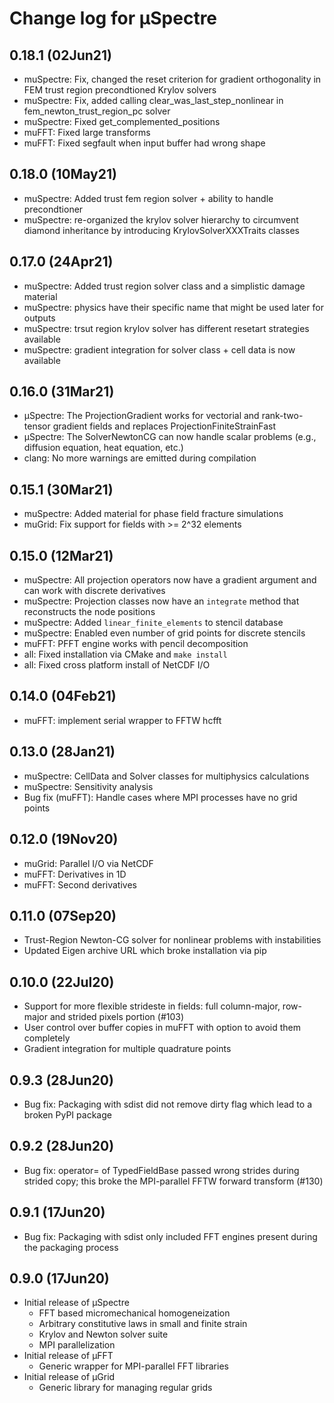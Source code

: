 Change log for µSpectre
=======================


0.18.1 (02Jun21)
----------------
- muSpectre: Fix, changed the reset criterion for gradient orthogonality in
  FEM trust region precondtioned Krylov solvers
- muSpectre: Fix, added calling clear_was_last_step_nonlinear in
  fem_newton_trust_region_pc solver
- muSpectre: Fixed get_complemented_positions
- muFFT: Fixed large transforms
- muFFT: Fixed segfault when input buffer had wrong shape


0.18.0 (10May21)
----------------
- muSpectre: Added trust fem region solver + ability to handle precondtioner
- muSpectre: re-organized the krylov solver hierarchy to circumvent diamond
  inheritance by introducing KrylovSolverXXXTraits classes


0.17.0 (24Apr21)
----------------
- muSpectre: Added trust region solver class and a simplistic damage material
- muSpectre: physics have their specific name that might be used later for outputs
- muSpectre: trsut region krylov solver has different resetart strategies available
- muSpectre: gradient integration for solver class + cell data is now available


0.16.0 (31Mar21)
----------------

- µSpectre: The ProjectionGradient works for vectorial and rank-two-tensor
  gradient fields and replaces ProjectionFiniteStrainFast
- µSpectre: The SolverNewtonCG can now handle scalar problems (e.g., diffusion
  equation, heat equation, etc.)
- clang: No more warnings are emitted during compilation

0.15.1 (30Mar21)
-------------------------

- muSpectre: Added material for phase field fracture simulations
- muGrid: Fix support for fields with >= 2^32 elements

0.15.0 (12Mar21)
----------------

- muSpectre: All projection operators now have a gradient argument and can
  work with discrete derivatives
- muSpectre: Projection classes now have an `integrate` method that
  reconstructs the node positions
- muSpectre: Added `linear_finite_elements` to stencil database
- muSpectre: Enabled even number of grid points for discrete stencils
- muFFT: PFFT engine works with pencil decomposition
- all: Fixed installation via CMake and `make install`
- all: Fixed cross platform install of NetCDF I/O

0.14.0 (04Feb21)
----------------

- muFFT: implement serial wrapper to FFTW hcfft

0.13.0 (28Jan21)
----------------

- muSpectre: CellData and Solver classes for multiphysics calculations
- muSpectre: Sensitivity analysis
- Bug fix (muFFT): Handle cases where MPI processes have no grid points

0.12.0 (19Nov20)
----------------

- muGrid: Parallel I/O via NetCDF
- muFFT: Derivatives in 1D
- muFFT: Second derivatives

0.11.0 (07Sep20)
----------------

- Trust-Region Newton-CG solver for nonlinear problems with instabilities
- Updated Eigen archive URL which broke installation via pip

0.10.0 (22Jul20)
----------------
- Support for more flexible strideste in fields: full column-major, row-major and
  strided pixels portion (#103)
- User control over buffer copies in muFFT with option to avoid them completely 
- Gradient integration for multiple quadrature points

0.9.3 (28Jun20)
---------------
- Bug fix: Packaging with sdist did not remove dirty flag which lead to a
  broken PyPI package

0.9.2 (28Jun20)
---------------
- Bug fix: operator= of TypedFieldBase passed wrong strides during strided
  copy; this broke the MPI-parallel FFTW forward transform (#130)

0.9.1 (17Jun20)
---------------
- Bug fix: Packaging with sdist only included FFT engines present during
  the packaging process

0.9.0 (17Jun20)
---------------
- Initial release of µSpectre
  * FFT based micromechanical homogeneization
  * Arbitrary constitutive laws in small and finite strain
  * Krylov and Newton solver suite
  * MPI parallelization
- Initial release of µFFT
  * Generic wrapper for MPI-parallel FFT libraries
- Initial release of µGrid
  * Generic library for managing regular grids
